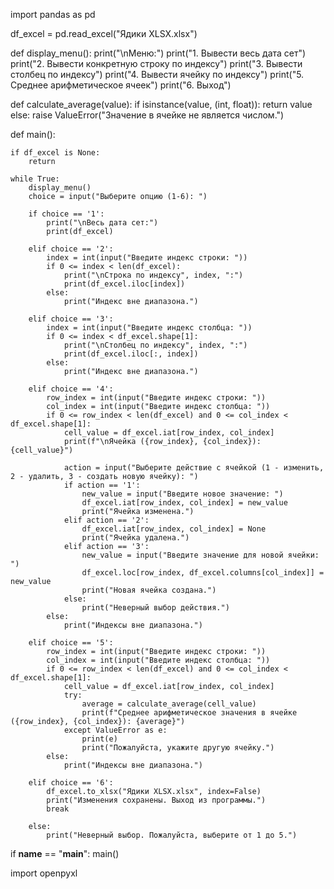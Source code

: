 import pandas as pd


df_excel = pd.read_excel("Ядики XLSX.xlsx")

def display_menu():
    print("\nМеню:")
    print("1. Вывести весь дата сет")
    print("2. Вывести конкретную строку по индексу")
    print("3. Вывести столбец по индексу")
    print("4. Вывести ячейку по индексу")
    print("5. Среднее арифметическое ячеек")
    print("6. Выход")

def calculate_average(value):
    if isinstance(value, (int, float)):
        return value
    else:
        raise ValueError("Значение в ячейке не является числом.")

def main():

    if df_excel is None:
        return

    while True:
        display_menu()
        choice = input("Выберите опцию (1-6): ")

        if choice == '1':
            print("\nВесь дата сет:")
            print(df_excel)

        elif choice == '2':
            index = int(input("Введите индекс строки: "))
            if 0 <= index < len(df_excel):
                print("\nСтрока по индексу", index, ":")
                print(df_excel.iloc[index])
            else:
                print("Индекс вне диапазона.")

        elif choice == '3':
            index = int(input("Введите индекс столбца: "))
            if 0 <= index < df_excel.shape[1]:
                print("\nСтолбец по индексу", index, ":")
                print(df_excel.iloc[:, index])
            else:
                print("Индекс вне диапазона.")

        elif choice == '4':
            row_index = int(input("Введите индекс строки: "))
            col_index = int(input("Введите индекс столбца: "))
            if 0 <= row_index < len(df_excel) and 0 <= col_index < df_excel.shape[1]:
                cell_value = df_excel.iat[row_index, col_index]
                print(f"\nЯчейка ({row_index}, {col_index}): {cell_value}")

                action = input("Выберите действие с ячейкой (1 - изменить, 2 - удалить, 3 - создать новую ячейку): ")
                if action == '1':
                    new_value = input("Введите новое значение: ")
                    df_excel.iat[row_index, col_index] = new_value
                    print("Ячейка изменена.")
                elif action == '2':
                    df_excel.iat[row_index, col_index] = None
                    print("Ячейка удалена.")
                elif action == '3':
                    new_value = input("Введите значение для новой ячейки: ")
                    df_excel.loc[row_index, df_excel.columns[col_index]] = new_value
                    print("Новая ячейка создана.")
                else:
                    print("Неверный выбор действия.")
            else:
                print("Индексы вне диапазона.")

        elif choice == '5':
            row_index = int(input("Введите индекс строки: "))
            col_index = int(input("Введите индекс столбца: "))
            if 0 <= row_index < len(df_excel) and 0 <= col_index < df_excel.shape[1]:
                cell_value = df_excel.iat[row_index, col_index]
                try:
                    average = calculate_average(cell_value)
                    print(f"Среднее арифметическое значения в ячейке ({row_index}, {col_index}): {average}")
                except ValueError as e:
                    print(e)
                    print("Пожалуйста, укажите другую ячейку.")
            else:
                print("Индексы вне диапазона.")

        elif choice == '6':
            df_excel.to_xlsx("Ядики XLSX.xlsx", index=False)
            print("Изменения сохранены. Выход из программы.")
            break

        else:
            print("Неверный выбор. Пожалуйста, выберите от 1 до 5.")


if __name__ == "__main__":
    main()

import openpyxl
